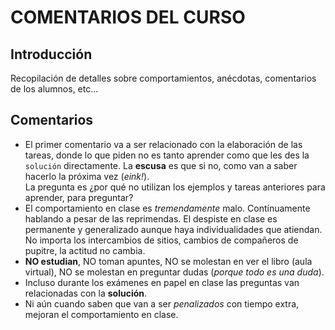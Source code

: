 # COMENTARIOS DEL CURSO #

## Introducción ##

Recopilación de detalles sobre comportamientos, anécdotas, comentarios de los alumnos, etc... 

## Comentarios ##

- El primer comentario va a ser relacionado con la elaboración de las tareas, donde lo que piden no es tanto aprender como que les des la `solución` directamente. La **escusa** es que si no, como van a saber hacerlo la próxima vez (_eink!_). <br> 
La pregunta es ¿por qué no utilizan los ejemplos y tareas anteriores para aprender, para preguntar?
- El comportamiento en clase es _tremendamente_ malo. Contínuamente hablando a pesar de las reprimendas. El despiste en clase es permanente y generalizado aunque haya individualidades que atiendan. <br> 
No importa los intercambios de sitios, cambios de compañeros de pupitre, la actitud no cambia.
- **NO estudian**, NO toman apuntes, NO se molestan en ver el libro (aula virtual), NO se molestan en preguntar dudas (_porque todo es una duda_).
- Incluso durante los exámenes en papel en clase las preguntas van relacionadas con la **solución**.
- Ni aún cuando saben que van a ser _penalizados_ con tiempo extra, mejoran el comportamiento en clase.
